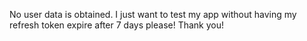 No user data is obtained.
I just want to test my app without having my refresh token expire after 7 days please!
Thank you!
